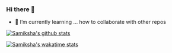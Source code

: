 ### Hi there 👋
- 🌱 I’m currently learning ... how to collaborate with other repos

<!--
**Samiksha0321/Samiksha0321** is a ✨ _special_ ✨ repository because its `README.md` (this file) appears on your GitHub profile.

Here are some ideas to get you started:

- 🔭 I’m currently working on ...
- 🌱 I’m currently learning ...
- 👯 I’m looking to collaborate on ...
- 🤔 I’m looking for help with ...
- 💬 Ask me about ...
- 📫 How to reach me: ...
- 😄 Pronouns: ...
- ⚡ Fun fact: ...

-->
[![Samiksha's github stats](https://github-readme-stats.vercel.app/api?username=Samiksha0321)](https://github.com/Samiksha0321/github-readme-stats)


[![Samiksha's wakatime stats](https://github-readme-stats.vercel.app/api/wakatime?username=@a6ae62fc-e4a8-498f-807c-4b9b78f649d7)](https://github.com/Samiksha0321/github-readme-stats)

